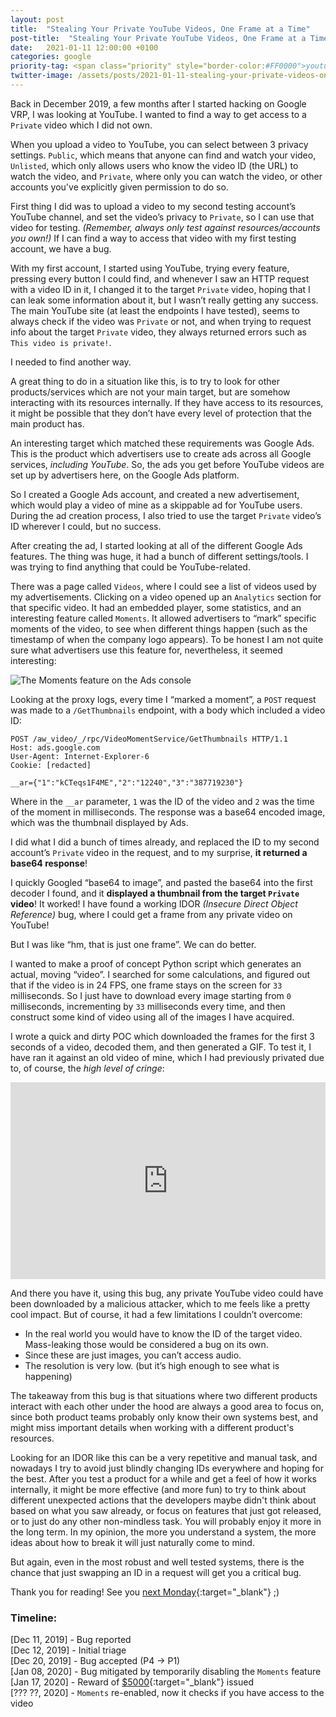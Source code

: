 ```yaml
---
layout: post
title:  "Stealing Your Private YouTube Videos, One Frame at a Time"
post-title:  "Stealing Your Private YouTube Videos, One Frame at a Time"
date:   2021-01-11 12:00:00 +0100
categories: google
priority-tag: <span class="priority" style="border-color:#FF0000">youtube</span>
twitter-image: /assets/posts/2021-01-11-stealing-your-private-videos-one-frame-at-a-time/twitter-card.png
---
```


Back in December 2019, a few months after I started hacking on Google VRP, I was looking at YouTube. I wanted to find a way to get access to a `Private` video which I did not own.

When you upload a video to YouTube, you can select between 3 privacy settings. `Public`, which means that anyone can find and watch your video, `Unlisted`, which only allows users who know the video ID (the URL) to watch the video, and `Private`, where only you can watch the video, or other accounts you've explicitly given permission to do so.

First thing I did was to upload a video to my second testing account’s YouTube channel, and set the video’s privacy to `Private`, so I can use that video for testing. *(Remember, always only test against resources/accounts you own!)* If I can find a way to access that video with my first testing account, we have a bug.

With my first account, I started using YouTube, trying every feature, pressing every button I could find, and whenever I saw an HTTP request with a video ID in it, I changed it to the target `Private` video, hoping that I can leak some information about it, but I wasn’t really getting any success. The main YouTube site (at least the endpoints I have tested), seems to always check if the video was `Private` or not, and when trying to request info about the target `Private` video, they always returned errors such as `This video is private!`.

I needed to find another way.

A great thing to do in a situation like this, is to try to look for other products/services which are not your main target, but are somehow interacting with its resources internally. If they have access to its resources, it might be possible that they don’t have every level of protection that the main product has.

An interesting target which matched these requirements was Google Ads. This is the product which advertisers use to create ads across all Google services, *including YouTube*. So, the ads you get before YouTube videos are set up by advertisers here, on the Google Ads platform.

So I created a Google Ads account, and created a new advertisement, which would play a video of mine as a skippable ad for YouTube users. During the ad creation process, I also tried to use the target `Private` video’s ID wherever I could, but no success.

After creating the ad, I started looking at all of the different Google Ads features. The thing was huge, it had a bunch of different settings/tools. I was trying to find anything that could be YouTube-related.

There was a page called `Videos`, where I could see a list of videos used by my advertisements. Clicking on a video opened up an `Analytics` section for that specific video. It had an embedded player, some statistics, and an interesting feature called `Moments`. It allowed advertisers to “mark” specific moments of the video, to see when different things happen (such as the timestamp of when the company logo appears). To be honest I am not quite sure what advertisers use this feature for, nevertheless, it seemed interesting:

![The Moments feature on the Ads console](/assets/posts/2021-01-11-stealing-your-private-videos-one-frame-at-a-time/ads-moments.gif)

Looking at the proxy logs, every time I “marked a moment”, a `POST` request was made to a `/GetThumbnails` endpoint, with a body which included a video ID:

```http
POST /aw_video/_/rpc/VideoMomentService/GetThumbnails HTTP/1.1
Host: ads.google.com
User-Agent: Internet-Explorer-6
Cookie: [redacted]

__ar={"1":"kCTeqs1F4ME","2":"12240","3":"387719230"}
```

Where in the `__ar` parameter, `1` was the ID of the video and `2` was the time of the moment in milliseconds. The response was a base64 encoded image, which was the thumbnail displayed by Ads.

I did what I did a bunch of times already, and replaced the ID to my second account’s `Private` video in the request, and to my surprise, **it returned a base64 response**!

I quickly Googled “base64 to image”, and pasted the base64 into the first decoder I found, and it **displayed a thumbnail from the target `Private` video**! It worked! I have found a working IDOR *(Insecure Direct Object Reference)* bug, where I could get a frame from any private video on YouTube!

But I was like “hm, that is just one frame”. We can do better.

I wanted to make a proof of concept Python script which generates an actual, moving “video”. I searched for some calculations, and figured out that if the video is in 24 FPS, one frame stays on the screen for `33` milliseconds. So I just have to download every image starting from `0` milliseconds, incrementing by `33` milliseconds every time, and then construct some kind of video using all of the images I have acquired.

I wrote a quick and dirty POC which downloaded the frames for the first 3 seconds of a video, decoded them, and then generated a GIF. To test it, I have ran it against an old video of mine, which I had previously privated due to, of course, the *high level of cringe*:

<iframe width="100%" height="315px" src="https://www.youtube.com/embed/G3bNbYRTxZM" frameborder="0" allow="accelerometer; autoplay; encrypted-media; gyroscope; picture-in-picture" allowfullscreen></iframe>

And there you have it, using this bug, any private YouTube video could have been downloaded by a malicious attacker, which to me feels like a pretty cool impact. But of course, it had a few limitations I couldn’t overcome:


- In the real world you would have to know the ID of the target video. Mass-leaking those would be considered a bug on its own.
- Since these are just images, you can’t access audio.
- The resolution is very low. (but it’s high enough to see what is happening)

The takeaway from this bug is that situations where two different products interact with each other under the hood are always a good area to focus on, since both product teams probably only know their own systems best, and might miss important details when working with a different product's resources.

Looking for an IDOR like this can be a very repetitive and manual task, and nowadays I try to avoid just blindly changing IDs everywhere and hoping for the best. After you test a product for a while and get a feel of how it works internally, it might be more effective (and more fun) to try to think about different unexpected actions that the developers maybe didn't think about based on what you saw already, or focus on features that just got released, or to just do any other non-mindless task. You will probably enjoy it more in the long term. In my opinion, the more you understand a system, the more ideas about how to break it will just naturally come to mind.

But again, even in the most robust and well tested systems, there is the chance that just swapping an ID in a request will get you a critical bug.

Thank you for reading! See you [next Monday](https://twitter.com/xdavidhu){:target="_blank"} ;)

### Timeline:
[Dec 11, 2019] - Bug reported \
[Dec 12, 2019] - Initial triage \
[Dec 20, 2019] - Bug accepted (P4 -> P1) \
[Jan 08, 2020] - Bug mitigated by temporarily disabling the `Moments` feature \
[Jan 17, 2020] - Reward of [$5000](https://www.google.com/about/appsecurity/reward-program/){:target="_blank"} issued \
[??? ??, 2020] - `Moments` re-enabled, now it checks if you have access to the video
